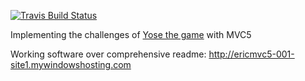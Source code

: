 [![Travis Build Status](https://travis-ci.org/ericminio/yose-mvc5.svg?branch=master)](https://travis-ci.org/ericminio/yose-mvc5)

Implementing the challenges of [Yose the game](http://yosethegame.com) with MVC5

Working software over comprehensive readme: http://ericmvc5-001-site1.mywindowshosting.com
